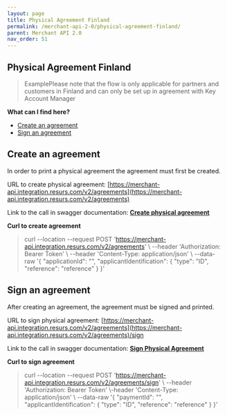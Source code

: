 ```yaml
---
layout: page
title: Physical Agreement Finland
permalink: /merchant-api-2-0/physical-agreement-finland/
parent: Merchant API 2.0
nav_order: 51
---
```



## Physical Agreement Finland 

> ExamplePlease note that the flow is only applicable for partners and
> customers in Finland and can only be set up in agreement with Key
> Account Manager

**What can I find here?**
- [Create an agreement](#create-an-agreement)
- [Sign an agreement](#sign-an-agreement)

## Create an agreement
In order to print a physical agreement the agreement must first be
created. 

URL to create physical agreement:
[https://merchant-api.integration.resurs.com/v2/agreements](https://merchant-api.integration.resurs.com/v2/agreements)

Link to the call in swagger documentation: **[Create physical
agreement](https://merchant-api.integration.resurs.com/docs/v2/merchant_physical_agreement_v2#/Agreement%20creation/createAgreement)**

**Curl to create agreement**

> curl --location --request POST
> 'https://merchant-api.integration.resurs.com/v2/agreements' \\
> --header 'Authorization: Bearer Token' \\ --header 'Content-Type:
> application/json' \\ --data-raw '{ "applicationId": "",
> "applicantIdentification": { "type": "ID", "reference": "reference" }
> }'

## Sign an agreement
After creating an agreement, the agreement must be signed and printed. 

URL to sign physical agreement:
[https://merchant-api.integration.resurs.com/v2/agreements](https://merchant-api.integration.resurs.com/v2/agreements)/sign

Link to the call in swagger documentation: **[Sign Physical
Agreement](https://merchant-api.integration.resurs.com/docs/v2/merchant_physical_agreement_v2#/Sign%20Agreement/signAgreement)**

**Curl to sign agreement**

> curl --location --request POST
> 'https://merchant-api.integration.resurs.com/v2/agreements/sign' \\
> --header 'Authorization: Bearer Token' \\-header 'Content-Type:
> application/json' \\ --data-raw '{ "paymentId": "",
> "applicantIdentification": { "type": "ID", "reference": "reference" }
> }'

